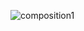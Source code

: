 ![composition1](https://user-images.githubusercontent.com/92374189/136956282-bfd04ddb-500a-4318-a983-fc0f06a63112.png)
